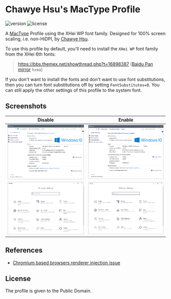 # Chawye Hsu's MacType Profile

![version](https://img.shields.io/badge/Version-2.0.0-blue.svg?style=flat-square) ![license](https://img.shields.io/github/license/chawyehsu/mactype-profile.svg?style=flat-square)

A [MacType](https://github.com/snowie2000/mactype) Profile using the XHei WP font family.
Designed for 100% screen scaling, i.e. non-HiDPI, by [Chawye Hsu](https://github.com/chawyehsu).

To use this profile by default, you'll need to install the `XHei WP` font family from the XHei 6th fonts:
> https://bbs.themex.net/showthread.php?t=16898387 ([Baidu Pan mirror](https://pan.baidu.com/s/1VKBnGvMHSgzofOe_rythuw) `hxma`)

If you don't want to install the fonts and don't want to use font substitutions,
then you can turn font substitutions off by setting `FontSubstitutes=0`. You can
still apply the other settings of this profile to the system font.

## Screenshots

| Disable | Enable |
|---------|--------|
| ![](common-disable.png) | ![](common-enable.png) |
| ![](directwrite-disable.png) | ![](directwrite-enable.png) |

## References

- [Chromium based browsers renderer injection issue](https://github.com/snowie2000/mactype/issues/597#issuecomment-564949519)

## License

The profile is given to the Public Domain.
